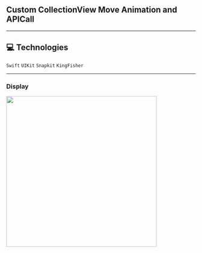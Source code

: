 ## Custom CollectionView Move Animation and APICall

---

## 💻 Technologies

`Swift`
`UIKit`
`Snapkit`
`KingFisher`

---

### **Display**  

<a><img src="https://github.com/bayramyelec/CustomCollectionAnimation/blob/c9a0b090b9f555438e660254d0e78748596040d7/gif.gif" width="400" /></a>
